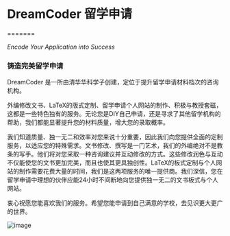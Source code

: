 # DreamCoder 留学申请

=======

*Encode Your Application into Success*

### 铸造完美留学申请

DreamCoder 是一所由清华华科学子创建，定位于提升留学申请材料档次的咨询机构。

外编修改文书、LaTeX的版式定制、留学申请个人网站的制作、积极与教授套磁，这都是一些特色独有的服务。无论您是DIY自己申请，还是寻求了其他留学机构的帮助，我们都能显著提升您的材料质量，增大您的录取概率。

我们知道质量、独一无二和效率对您来说十分重要，因此我们向您提供全面的定制服务，以适应您的特殊需求。文书修改、撰写是一门艺术，我们的外编绝对不是教条的写手。他们将对您采取一种咨询建议并互动修改的方式。这些修改润色与互动不仅能使您的文书更加完美，而且也使其更具独创性。LaTeX的板式定制与个人网站的制作需要花费大量的时间，我们是这两项服务的唯一提供商。我们深信，您在留学申请中理想的伙伴应能24小时不间断地向您提供独一无二的文书板式与个人网站。

衷心祝愿您能喜欢我们的服务。希望您能申请到自己满意的学校，去见识更大更广的世界。

![image](http://www.dreamcodergroup.com/img/wechat-qr.jpg)




